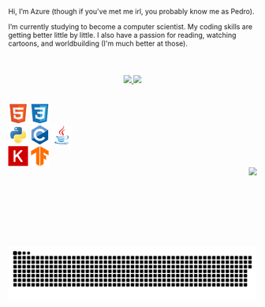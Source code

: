 Hi, I’m Azure (though if you've met me irl, you probably know me as Pedro).

I’m currently studying to become a computer scientist. My coding skills are getting better little by little.
I also have a passion for reading, watching cartoons, and worldbuilding (I'm much better at those).

#
</br>
<div align="center">
  <a href="https://github.com/AzurePi">
    <img height="200em" src="https://github-readme-stats.vercel.app/api?username=AzurePi&show_icons=true&include_all_commits=true&count_private=true&border_radius=2em&title_color=8700d6&border_color=00a3a3&text_color=00a3a3&icon_color=ee6260&bg_color=200e24"/>
    <img height="200em" src="https://github-readme-stats.vercel.app/api/top-langs/?username=AzurePi&layout=compact&langs_count=10&hide=jupyter%20notebook&title_color=8700d6&border_color=00a3a3&text_color=00a3a3&bg_color=0,200e24,0d0d3a,0d0d3a&border_radius=2em"/>
  </a>
</div>

#

<div>
  <div>
    <img height="40" src="https://raw.githubusercontent.com/devicons/devicon/master/icons/html5/html5-original.svg">
    <img height="40" src="https://raw.githubusercontent.com/devicons/devicon/master/icons/css3/css3-original.svg">
  </div>
  <div>
    <img height="40" src="https://raw.githubusercontent.com/devicons/devicon/master/icons/python/python-original.svg">
    <img height="40" src="https://raw.githubusercontent.com/devicons/devicon/master/icons/c/c-original.svg">
    <img height="40" src="https://raw.githubusercontent.com/devicons/devicon/master/icons/java/java-original.svg">  
  </div>
  <div>
    <img height="40" src="https://raw.githubusercontent.com/devicons/devicon/master/icons/keras/keras-original.svg">
    <img height="40" src="https://raw.githubusercontent.com/devicons/devicon/master/icons/tensorflow/tensorflow-original.svg"> 
  </div>
</div>


<img align="right" height="160em" src="https://quotes-github-readme.vercel.app/api?type=horizontal&theme=radical">

<div align="center">

![Snake animation](https://github.com/AzurePi/AzurePi/blob/output/github-contribution-grid-snake.svg)
  
</div>
